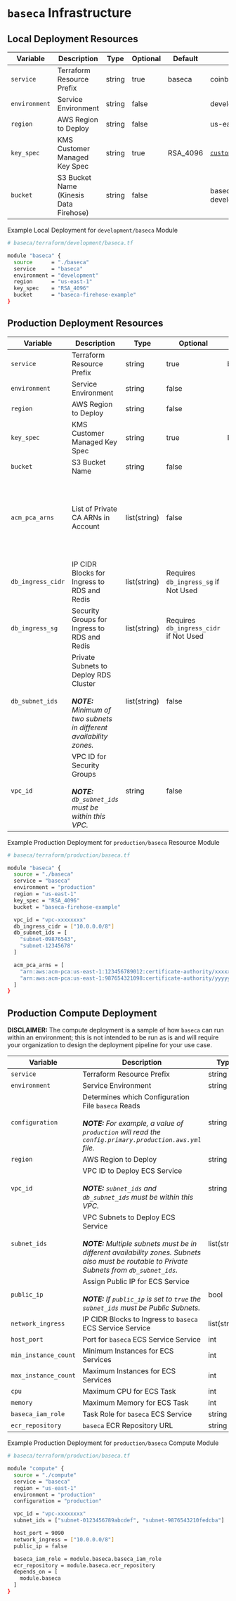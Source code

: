 # `baseca` Infrastructure

## Local Deployment Resources

| Variable      | Description                            | Type   | Optional | Default  | Example                                                                                                                                    |
| ------------- | -------------------------------------- | ------ | -------- | -------- | ------------------------------------------------------------------------------------------------------------------------------------------ |
| `service`     | Terraform Resource Prefix              | string | true     | baseca   | coinbase                                                                                                                                   |
| `environment` | Service Environment                    | string | false    |          | development                                                                                                                                |
| `region`      | AWS Region to Deploy                   | string | false    |          | us-east-1                                                                                                                                  |
| `key_spec`    | KMS Customer Managed Key Spec          | string | true     | RSA_4096 | [`customer_master_key_spec`](https://registry.terraform.io/providers/hashicorp/aws/latest/docs/resources/kms_key#customer_master_key_spec) |
| `bucket`      | S3 Bucket Name (Kinesis Data Firehose) | string | false    |          | baseca-firehose-development                                                                                                                |

Example Local Deployment for `development/baseca` Module

```sh
# baseca/terraform/development/baseca.tf

module "baseca" {
  source      = "./baseca"
  service     = "baseca"
  environment = "development"
  region      = "us-east-1"
  key_spec    = "RSA_4096"
  bucket      = "baseca-firehose-example"
}
```

## Production Deployment Resources

| Variable          | Description                                                                                                      | Type         | Optional                               | Default  | Example                                                                                                                                                                                                                           |
| ----------------- | ---------------------------------------------------------------------------------------------------------------- | ------------ | -------------------------------------- | -------- | --------------------------------------------------------------------------------------------------------------------------------------------------------------------------------------------------------------------------------- |
| `service`         | Terraform Resource Prefix                                                                                        | string       | true                                   | baseca   | coinbase                                                                                                                                                                                                                          |
| `environment`     | Service Environment                                                                                              | string       | false                                  |          | production                                                                                                                                                                                                                        |
| `region`          | AWS Region to Deploy                                                                                             | string       | false                                  |          | us-east-1                                                                                                                                                                                                                         |
| `key_spec`        | KMS Customer Managed Key Spec                                                                                    | string       | true                                   | RSA_4096 | [`customer_master_key_spec`](https://registry.terraform.io/providers/hashicorp/aws/latest/docs/resources/kms_key#customer_master_key_spec)                                                                                        |
| `bucket`          | S3 Bucket Name                                                                                                   | string       | false                                  |          | baseca-firehose-production                                                                                                                                                                                                        |
| `acm_pca_arns`    | List of Private CA ARNs in Account                                                                               | list(string) | false                                  |          | ["arn:aws:acm-pca:us-east-1:123456789012:certificate-authority/xxxxxxxx-xxxx-xxxx-xxxx-xxxxxxxxxxxx"]<br><br>_**NOTE:** These are upstream Intermediate CA(s) from AWS Private CA `baseca` will be issuing Subordinate CAs from._ |
| `db_ingress_cidr` | IP CIDR Blocks for Ingress to RDS and Redis                                                                      | list(string) | Requires `db_ingress_sg` if Not Used   |          | ["10.0.0.1/24", "10.0.0.2/24"]                                                                                                                                                                                                    |
| `db_ingress_sg`   | Security Groups for Ingress to RDS and Redis                                                                     | list(string) | Requires `db_ingress_cidr` if Not Used |          | ["sg-0123abcd1234abcd1", "sg-5678efgh5678efgh2"]                                                                                                                                                                                  |
| `db_subnet_ids`   | Private Subnets to Deploy RDS Cluster<br><br>_**NOTE:** Minimum of two subnets in different availability zones._ | list(string) | false                                  |          | ["subnet-01234567", "subnet-09876543"]                                                                                                                                                                                            |
| `vpc_id`          | VPC ID for Security Groups<br><br>_**NOTE:** `db_subnet_ids` must be within this VPC._                           | string       | false                                  |          | vpc-12345678                                                                                                                                                                                                                      |

Example Production Deployment for `production/baseca` Resource Module

```sh
# baseca/terraform/production/baseca.tf

module "baseca" {
  source = "./baseca"
  service = "baseca"
  environment = "production"
  region = "us-east-1"
  key_spec = "RSA_4096"
  bucket = "baseca-firehose-example"

  vpc_id = "vpc-xxxxxxxx"
  db_ingress_cidr = ["10.0.0.0/8"]
  db_subnet_ids = [
    "subnet-09876543",
    "subnet-12345678"
  ]

  acm_pca_arns = [
    "arn:aws:acm-pca:us-east-1:123456789012:certificate-authority/xxxxxxxx-xxxx-xxxx-xxxx-xxxxxxxxxxxx",
    "arn:aws:acm-pca:us-east-1:987654321098:certificate-authority/yyyyyyyy-yyyy-yyyy-yyyy-yyyyyyyyyyyy"
  ]
}
```

## Production Compute Deployment

**DISCLAIMER:** The compute deployment is a sample of how `baseca` can run within an environment; this is not intended to be run as is and will require your organization to design the deployment pipeline for your use case.

| Variable             | Description                                                                                                                                                                           | Type         | Optional | Default | Example                                                                                          |
| -------------------- | ------------------------------------------------------------------------------------------------------------------------------------------------------------------------------------- | ------------ | -------- | ------- | ------------------------------------------------------------------------------------------------ |
| `service`            | Terraform Resource Prefix                                                                                                                                                             | string       | true     | baseca  | coinbase                                                                                         |
| `environment`        | Service Environment                                                                                                                                                                   | string       | false    |         | production                                                                                       |
| `configuration`      | Determines which Configuration File `baseca` Reads<br><br>_**NOTE:** For example, a value of `production` will read the `config.primary.production.aws.yml` file._                    | string       | false    |         | production                                                                                       |
| `region`             | AWS Region to Deploy                                                                                                                                                                  | string       | false    |         | us-east-1                                                                                        |
| `vpc_id`             | VPC ID to Deploy ECS Service<br><br>_**NOTE:** `subnet_ids` and `db_subnet_ids` must be within this VPC._                                                                             | string       | false    |         | vpc-12345678                                                                                     |
| `subnet_ids`         | VPC Subnets to Deploy ECS Service<br><br>_**NOTE:** Multiple subnets must be in different availability zones. Subnets also must be routable to Private Subnets from `db_subnet_ids`._ | list(string) | false    |         | ["subnet-0123456789abcdef", "subnet-9876543210fedcba"]                                           |
| `public_ip`          | Assign Public IP for ECS Service<br><br>_**NOTE:** If `public_ip` is set to `true` the `subnet_ids` must be Public Subnets._                                                          | bool         | true     | false   | false                                                                                            |
| `network_ingress`    | IP CIDR Blocks to Ingress to `baseca` ECS Service Service                                                                                                                             | list(string) | false    |         | ["10.0.0.1/24", "10.0.0.0.24"]                                                                   |
| `host_port`          | Port for `baseca` ECS Service Service                                                                                                                                                 | int          | true     | 9090    | 9090                                                                                             |
| `min_instance_count` | Minimum Instances for ECS Services                                                                                                                                                    | int          | true     | 1       | 2                                                                                                |
| `max_instance_count` | Maximum Instances for ECS Services                                                                                                                                                    | int          | true     | 2       | 4                                                                                                |
| `cpu`                | Maximum CPU for ECS Task                                                                                                                                                              | int          | true     | 2048    | [cpu](https://docs.aws.amazon.com/AmazonECS/latest/developerguide/task-cpu-memory-error.html)    |
| `memory`             | Maximum Memory for ECS Task                                                                                                                                                           | int          | true     | 4096    | [memory](https://docs.aws.amazon.com/AmazonECS/latest/developerguide/task-cpu-memory-error.html) |
| `baseca_iam_role`    | Task Role for `baseca` ECS Service                                                                                                                                                    | string       | false    |         | `module.baseca.baseca_iam_role`                                                                  |
| `ecr_repository`     | `baseca` ECR Repository URL                                                                                                                                                           | string       | false    |         | `module.baseca.ecr_repository`                                                                   |

Example Production Deployment for `production/baseca` Compute Module

```sh
# baseca/terraform/production/baseca.tf

module "compute" {
  source = "./compute"
  service = "baseca"
  region = "us-east-1"
  environment = "production"
  configuration = "production"

  vpc_id = "vpc-xxxxxxxx"
  subnet_ids = ["subnet-0123456789abcdef", "subnet-9876543210fedcba"]

  host_port = 9090
  network_ingress = ["10.0.0.0/8"]
  public_ip = false

  baseca_iam_role = module.baseca.baseca_iam_role
  ecr_repository = module.baseca.ecr_repository
  depends_on = [
    module.baseca
  ]
}
```
